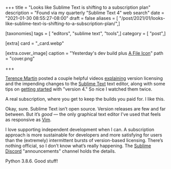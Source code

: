+++
title = "Looks like Sublime Text is shifting to a subscription plan"
description = "Found via my quarterly \"Sublime Text 4\" web search"
date = "2021-01-30 08:55:27-08:00"
draft = false
aliases = [ "/post/2021/01/looks-like-sublime-text-is-shifting-to-a-subscription-plan/",]

[taxonomies]
tags = [ "editors", "sublime text", "tools",]
category = [ "post",]

[extra]
card = "_card.webp"

[extra.cover_image]
caption = "Yesterday's dev build plus [A File Icon](https://packagecontrol.io/packages/A%20File%20Icon)"
path = "cover.png"

+++

[Terence Martin][terence-martin] posted a couple helpful videos [explaining][]
version licensing and the impending changes to the [Sublime Text][sublime-text]
text editor, along with some tips on [getting started][getting-started] with
"version 4." So nice I watched them twice.

A real subscription, where you get to keep the builds you paid for.  I like
this.

Okay, sure.  Sublime Text isn’t open source.  Version releases are few and far
between. But it’s *good* — the only graphical text editor I’ve used that feels
as responsive as [Vim][vim].

I love supporting independent development when I can.  A subscription approach
is more sustainable for developers and more satisfying for users than the
(extremely) intermittent bursts of version-based licensing.  There’s nothing
official, so I don’t know what’s really happening.  The [Sublime
Discord][sublime-discord] "announcements" channel holds the details.

Python 3.8.6. Good stuff!

[terence-martin]: https://odatnurd.net
[explaining]: https://youtu.be/P52ZBQvAAsU
[sublime-text]: https://www.sublimetext.com
[getting-started]: https://youtu.be/_HoltQwvF2o
[vim]: /tags/vim
[sublime-discord]: https://discord.gg/HcmwdVK